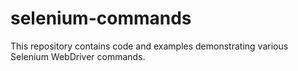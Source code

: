 # selenium-commands
This repository contains code and examples demonstrating various Selenium WebDriver commands.
